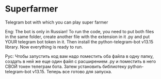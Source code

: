 # Superfarmer
Telegram bot with which you can play super farmer

Eng:
The bot is only in Russian!
To run the code, you need to put both files in the same folder, create another file with the extension in it .py and put YOUR telegram bot token in it. Then install the python-telegram-bot v13.15 library. Now everything is ready to run.

Рус:
Чтобы запустить код вам надо поместить оба файла в одну папку, создать в ней же еще один файл с расширением .py и поместить в него СВОЙ токен телеграм бота. Затем установить библиотеку python-telegram-bot v13.15. Теперь все готово для запуска.
